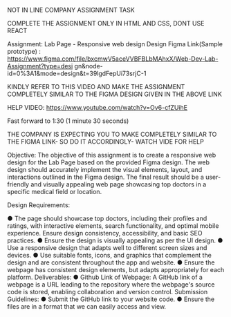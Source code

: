 NOT IN LINE COMPANY ASSIGNMENT TASK


COMPLETE THE ASSIGNMENT ONLY IN HTML AND CSS, DONT USE REACT


Assignment: Lab Page - Responsive web design
Design Figma Link(Sample prototype) :
https://www.figma.com/file/bxcmwV5aceVVBFBLbMAhxX/Web-Dev-Lab-Assignment?type=desi
gn&node-id=0%3A1&mode=design&t=39lgdFepUi73srjC-1



KINDLY REFER TO THIS VIDEO AND MAKE THE ASSIGNMENT COMPLETELY SIMILAR TO THE FIGMA DESIGN GIVEN IN THE ABOVE LINK

HELP VIDEO: https://www.youtube.com/watch?v=Ov6-cfZUihE

Fast forward to 1:30 (1 minute 30 seconds)

THE COMPANY IS EXPECTING YOU TO MAKE COMPLETELY SIMILAR TO THE FIGMA LINK- SO DO IT ACCORDINGLY- WATCH VIDE FOR HELP

Objective:
The objective of this assignment is to create a responsive web design for the Lab Page based on
the provided Figma design. The web design should accurately implement the visual elements,
layout, and interactions outlined in the Figma design. The final result should be a
user-friendly and visually appealing web page showcasing top doctors in a specific
medical field or location.



Design Requirements:

● The page should showcase top doctors, including their profiles and ratings, with
interactive elements, search functionality, and optimal mobile experience. Ensure design
consistency, accessibility, and basic SEO practices.
● Ensure the design is visually appealing as per the UI design.
● Use a responsive design that adapts well to different screen sizes and devices.
● Use suitable fonts, icons, and graphics that complement the design and are consistent
throughout the app and website.
● Ensure the webpage has consistent design elements, but adapts appropriately for each
platform.
Deliverables:
● Github Link of Webpage: A GitHub link of a webpage is a URL leading to the repository
where the webpage's source code is stored, enabling collaboration and version control.
Submission Guidelines:
● Submit the GitHub link to your website code.
● Ensure the files are in a format that we can easily access and view.

